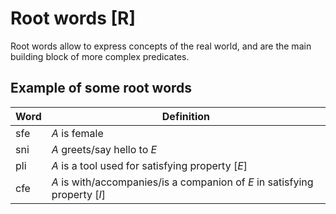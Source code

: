 # Root words [R]

Root words allow to express concepts of the real world, and are the main
building block of more complex predicates.

## Example of some root words

| Word | Definition                                                                 |
| ---- | -------------------------------------------------------------------------- |
| sfe  | _A_ is female                                                              |
| sni  | _A_ greets/say hello to _E_                                                |
| pli  | _A_ is a tool used for satisfying property [_E_]                           |
| cfe  | _A_ is with/accompanies/is a companion of _E_ in satisfying property [_I_] |